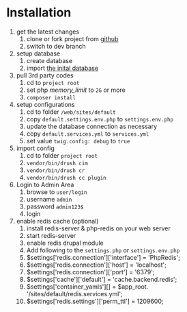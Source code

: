 # Installation
1. get the latest changes
   1. clone or fork project from [github](https://github.com/ilhamdhaeng/drupal_headless)
   1. switch to dev branch
1. setup database
   1. create database
   1. import [the inital database](db.sql.zip)
1. pull 3rd party codes
   1. cd to `project root`
   1. set php *memory_limit* to `2G` or more
   1. `composer install`
1. setup configurations
   1. cd to folder `/web/sites/default`
   1. copy `default.settings.env.php` to `settings.env.php`
   1. update the database connection as necessary
   1. copy `default.services.yml` to `services.yml`
   1. set value `twig.config: debug` to `true`
1. import config
   1. cd to folder `project root`
   1. `vendor/bin/drush cim`
   1. `vendor/bin/drush cr`
   1. `vendor/bin/drush cc plugin`
1. Login to Admin Area
   1. browse to `user/login`
   1. username `admin`
   1. password `admin123$`
   1. login
1. enable redis cache (optional)
   1. install redis-server & php-redis on your web server
   1. start redis-server
   1. enable redis drupal module
   1. Add following to the `settings.php` or `settings.env.php`
   1. $settings['redis.connection']['interface'] = 'PhpRedis';
   1. $settings['redis.connection']['host'] = 'localhost';
   1. $settings['redis.connection']['port'] = '6379';
   1. $settings['cache']['default'] = 'cache.backend.redis';
   1. $settings['container_yamls'][] = $app_root. '/sites/default/redis.services.yml';
   1. $settings['redis.settings']['perm_ttl'] = 1209600;

